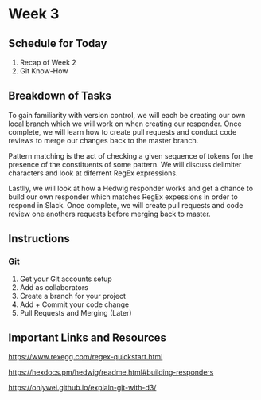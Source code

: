 Week 3
======

## Schedule for Today

1. Recap of Week 2
2. Git Know-How

## Breakdown of Tasks

To gain familiarity with version control, we will each be creating our own local branch which we will work on when creating our responder. Once complete, we will learn how to create pull requests and conduct code reviews to merge our changes back to the master branch.

Pattern matching is the act of checking a given sequence of tokens for the presence of the constituents of some pattern. We will discuss delimiter characters and look at diferrent RegEx expressions. 

Lastlly, we will look at how a Hedwig responder works and get a chance to build our own responder which matches RegEx expessions in order to respond in Slack. Once complete, we will create pull requests and code review one anothers requests before merging back to master.

## Instructions

### Git
1. Get your Git accounts setup
2. Add as collaborators 
3. Create a branch for your project
4. Add + Commit your code change
5. Pull Requests and Merging (Later)

## Important Links and Resources

https://www.rexegg.com/regex-quickstart.html

https://hexdocs.pm/hedwig/readme.html#building-responders

https://onlywei.github.io/explain-git-with-d3/
